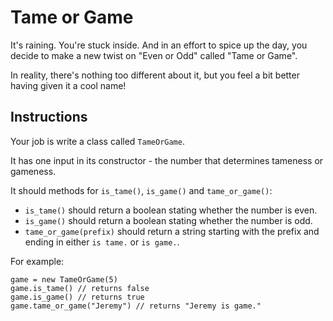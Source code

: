 # Tame or Game

It's raining. You're stuck inside. And in an effort to spice up the day, you decide to make a new twist on "Even or Odd" called "Tame or Game".

In reality, there's nothing too different about it, but you feel a bit better having given it a cool name!

## Instructions

Your job is write a class called `TameOrGame`.

It has one input in its constructor - the number that determines tameness or gameness.

It should methods for `is_tame()`, `is_game()` and `tame_or_game()`:

- `is_tame()` should return a boolean stating whether the number is even.
- `is_game()` should return a boolean stating whether the number is odd.
- `tame_or_game(prefix)` should return a string starting with the prefix and ending in either `is tame.` or `is game.`.

For example:

```
game = new TameOrGame(5)
game.is_tame() // returns false
game.is_game() // returns true
game.tame_or_game("Jeremy") // returns "Jeremy is game."
```
